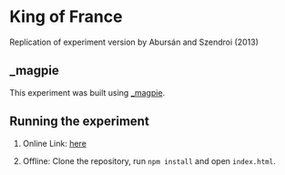 # King of France

Replication of experiment version by Abursán and Szendroi (2013)


## \_magpie

This experiment was built using [\_magpie](https://magpie-ea.github.io/magpie-site/index.html).

## Running the experiment


1. Online Link: [here](https://magpie-king-of-france.netlify.com)

2. Offline: Clone the repository, run `npm install` and open `index.html`.
